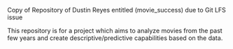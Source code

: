 Copy of Repository of Dustin Reyes entitled (movie_success) due to Git LFS issue


This repository is for a project which aims to analyze movies from the past few years and create descriptive/predictive capabilities based on the data.

